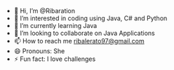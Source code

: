 - 👋 Hi, I’m @Ribaration
- 👀 I’m interested in coding using Java, C# and Python
- 🌱 I’m currently learning Java
- 💞️ I’m looking to collaborate on Java Applications
- 📫 How to reach me  ribalerato97@gmail.com
- 😄 Pronouns: She
- ⚡ Fun fact: I love challenges

<!---
Ribaration/Ribaration is a ✨ special ✨ repository because its `README.md` (this file) appears on your GitHub profile.
You can click the Preview link to take a look at your changes.
--->
